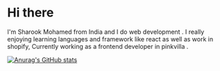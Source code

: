 # Hi there 
I'm Sharook Mohamed from India and I do web development . I really enjoying learning languages and framework like react as well as work in shopify, Currently working as a frontend developer in pinkvilla .



[![Anurag's GitHub stats](https://github-readme-stats.vercel.app/api?username=SharookMohamed)](https://github.com/anuraghazra/github-readme-stats)
